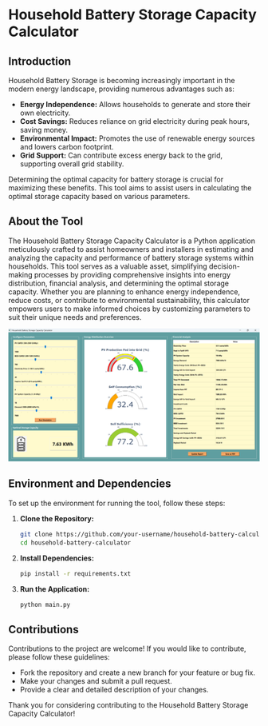 # Household Battery Storage Capacity Calculator

## Introduction

Household Battery Storage is becoming increasingly important in the modern energy landscape, providing numerous advantages such as:

- **Energy Independence:** Allows households to generate and store their own electricity.
- **Cost Savings:** Reduces reliance on grid electricity during peak hours, saving money.
- **Environmental Impact:** Promotes the use of renewable energy sources and lowers carbon footprint.
- **Grid Support:** Can contribute excess energy back to the grid, supporting overall grid stability.

Determining the optimal capacity for battery storage is crucial for maximizing these benefits. This tool aims to assist users in calculating the optimal storage capacity based on various parameters.

## About the Tool

<!-- The Household Battery Storage Capacity Calculator is a Python application designed to help household owners and installers to estimate, analyze the capacity and performance of battery storage systems in households making it easy for decision-making. It provides insights into energy distribution, financial analysis, and optimal storage capacity based on user-defined parameters. -->
The Household Battery Storage Capacity Calculator is a Python application meticulously crafted to assist homeowners and installers in estimating and analyzing the capacity and performance of battery storage systems within households. This tool serves as a valuable asset, simplifying decision-making processes by providing comprehensive insights into energy distribution, financial analysis, and determining the optimal storage capacity. Whether you are planning to enhance energy independence, reduce costs, or contribute to environmental sustainability, this calculator empowers users to make informed choices by customizing parameters to suit their unique needs and preferences.

![BESS_GUI_Tool](Input_Files/GUI_Tool_image.png)

## Environment and Dependencies

To set up the environment for running the tool, follow these steps:

1. **Clone the Repository:**
    ```bash
    git clone https://github.com/your-username/household-battery-calculator.git
    cd household-battery-calculator
    ```

2. **Install Dependencies:**
    ```bash
    pip install -r requirements.txt
    ```

3. **Run the Application:**
    ```bash
    python main.py
    ```

## Contributions

Contributions to the project are welcome! If you would like to contribute, please follow these guidelines:

- Fork the repository and create a new branch for your feature or bug fix.
- Make your changes and submit a pull request.
- Provide a clear and detailed description of your changes.

Thank you for considering contributing to the Household Battery Storage Capacity Calculator!
